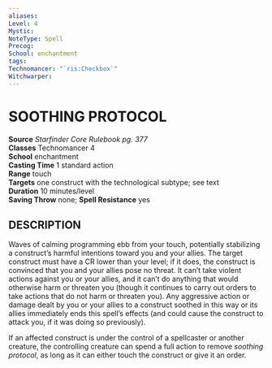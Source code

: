 ```yaml
---
aliases: 
Level: 4
Mystic: 
NoteType: Spell
Precog: 
School: enchantment 
tags: 
Technomancer: "`ris:Checkbox`"
Witchwarper: 
---
```

# SOOTHING PROTOCOL

**Source** _Starfinder Core Rulebook pg. 377_  
**Classes** Technomancer 4  
**School** enchantment  
**Casting Time** 1 standard action  
**Range** touch  
**Targets** one construct with the technological subtype; see text  
**Duration** 10 minutes/level  
**Saving Throw** none; **Spell Resistance** yes

## DESCRIPTION

Waves of calming programming ebb from your touch, potentially stabilizing a construct’s harmful intentions toward you and your allies. The target construct must have a CR lower than your level; if it does, the construct is convinced that you and your allies pose no threat. It can’t take violent actions against you or your allies, and it can’t do anything that would otherwise harm or threaten you (though it continues to carry out orders to take actions that do not harm or threaten you). Any aggressive action or damage dealt by you or your allies to a construct soothed in this way or its allies immediately ends this spell’s effects (and could cause the construct to attack you, if it was doing so previously).

If an affected construct is under the control of a spellcaster or another creature, the controlling creature can spend a full action to remove _soothing protocol_, as long as it can either touch the construct or give it an order.